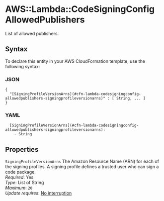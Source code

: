 # AWS::Lambda::CodeSigningConfig AllowedPublishers<a name="aws-properties-lambda-codesigningconfig-allowedpublishers"></a>

List of allowed publishers\.

## Syntax<a name="aws-properties-lambda-codesigningconfig-allowedpublishers-syntax"></a>

To declare this entity in your AWS CloudFormation template, use the following syntax:

### JSON<a name="aws-properties-lambda-codesigningconfig-allowedpublishers-syntax.json"></a>

```
{
  "[SigningProfileVersionArns](#cfn-lambda-codesigningconfig-allowedpublishers-signingprofileversionarns)" : [ String, ... ]
}
```

### YAML<a name="aws-properties-lambda-codesigningconfig-allowedpublishers-syntax.yaml"></a>

```
  [SigningProfileVersionArns](#cfn-lambda-codesigningconfig-allowedpublishers-signingprofileversionarns): 
    - String
```

## Properties<a name="aws-properties-lambda-codesigningconfig-allowedpublishers-properties"></a>

`SigningProfileVersionArns`  <a name="cfn-lambda-codesigningconfig-allowedpublishers-signingprofileversionarns"></a>
The Amazon Resource Name \(ARN\) for each of the signing profiles\. A signing profile defines a trusted user who can sign a code package\.   
*Required*: Yes  
*Type*: List of String  
*Maximum*: `20`  
*Update requires*: [No interruption](https://docs.aws.amazon.com/AWSCloudFormation/latest/UserGuide/using-cfn-updating-stacks-update-behaviors.html#update-no-interrupt)